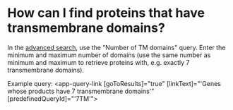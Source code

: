 # How can I find proteins that have transmembrane domains?
<!-- pombase_categories: Finding data -->

In the [advanced search](/query), use the "Number of TM domains"
query. Enter the minimum and maximum number of domains (use the same
number as minimum and maximum to retrieve proteins with, e.g. exactly
7 transmembrane domains).

Example query: <app-query-link [goToResults]="true" [linkText]="'Genes whose products have 7 transmembrane domains'" [predefinedQueryId]="'7TM'">
</app-query-link>
